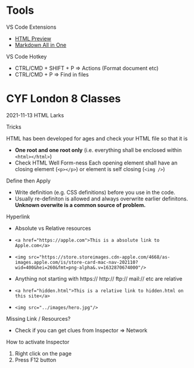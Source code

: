 # Tools

VS Code Extensions
- [HTML Preview](https://marketplace.visualstudio.com/items?itemName=tht13.html-preview-vscode)
- [Markdown All in One](https://marketplace.visualstudio.com/items?itemName=yzhang.markdown-all-in-one)

VS Code Hotkey
- CTRL/CMD + SHIFT + P => Actions (Format document etc)
- CTRL/CMD + P => Find in files

# CYF London 8 Classes
2021-11-13 HTML Larks

Tricks

HTML has been developed for ages and check your HTML file so that it is

- **One root and one root only** (i.e. everything shall be enclosed within `<html></html>`)
- Check HTML Well Form-ness
Each opening element shall have an closing element (`<p></p>`) or
element is self closing (`<img />`)
 

Define then Apply
- Write definition (e.g. CSS definitions) before you use in the code.
- Usually re-definiton is allowed and always overwrite earlier definitons. **Unknown overwite is a common source of problem.**

Hyperlink
- Absolute vs Relative resources
- `<a href="https://apple.com">This is a absolute link to Apple.com</a>`

- `<img src="https://store.storeimages.cdn-apple.com/4668/as-images.apple.com/is/store-card-mac-nav-202110?wid=400&hei=260&fmt=png-alpha&.v=1632870674000"/>`

- Anything not starting with https:// http:// ftp:// mail:// etc are relative

- `<a href="hidden.html">This is a relative link to hidden.html on this site</a>`
-  `<img src="../images/hero.jpg"/>`

Missing Link / Resources?
- Check if you can get clues from
Inspector => Network 



How to activate Inspector
1. Right click on the page
2. Press F12 button




